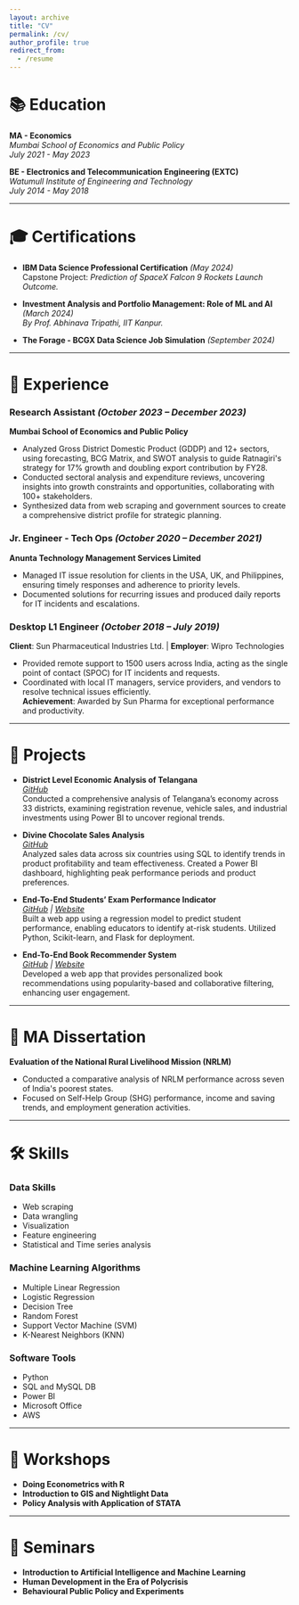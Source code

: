 ```yaml
---
layout: archive
title: "CV"
permalink: /cv/
author_profile: true
redirect_from:
  - /resume
---
```


# 📚 Education

**MA - Economics**  
*Mumbai School of Economics and Public Policy*  
*July 2021 - May 2023*  

**BE - Electronics and Telecommunication Engineering (EXTC)**  
*Watumull Institute of Engineering and Technology*  
*July 2014 - May 2018*  

---

# 🎓 Certifications

- **IBM Data Science Professional Certification** *(May 2024)*  
  Capstone Project: *Prediction of SpaceX Falcon 9 Rockets Launch Outcome.*

- **Investment Analysis and Portfolio Management: Role of ML and AI** *(March 2024)*  
  *By Prof. Abhinava Tripathi, IIT Kanpur.*

- **The Forage - BCGX Data Science Job Simulation** *(September 2024)*  

---

# 💼 Experience

### **Research Assistant** *(October 2023 – December 2023)*  
**Mumbai School of Economics and Public Policy**  
- Analyzed Gross District Domestic Product (GDDP) and 12+ sectors, using forecasting, BCG Matrix, and SWOT analysis to guide Ratnagiri's strategy for 17% growth and doubling export contribution by FY28.  
- Conducted sectoral analysis and expenditure reviews, uncovering insights into growth constraints and opportunities, collaborating with 100+ stakeholders.  
- Synthesized data from web scraping and government sources to create a comprehensive district profile for strategic planning.  

### **Jr. Engineer - Tech Ops** *(October 2020 – December 2021)*  
**Anunta Technology Management Services Limited**  
- Managed IT issue resolution for clients in the USA, UK, and Philippines, ensuring timely responses and adherence to priority levels.  
- Documented solutions for recurring issues and produced daily reports for IT incidents and escalations.  

### **Desktop L1 Engineer** *(October 2018 – July 2019)*  
**Client**: Sun Pharmaceutical Industries Ltd. | **Employer**: Wipro Technologies  
- Provided remote support to 1500 users across India, acting as the single point of contact (SPOC) for IT incidents and requests.  
- Coordinated with local IT managers, service providers, and vendors to resolve technical issues efficiently.  
**Achievement**: Awarded by Sun Pharma for exceptional performance and productivity.  

---

# 🚀 Projects  

- **District Level Economic Analysis of Telangana**  
  *[GitHub](#)*  
  Conducted a comprehensive analysis of Telangana’s economy across 33 districts, examining registration revenue, vehicle sales, and industrial investments using Power BI to uncover regional trends.

- **Divine Chocolate Sales Analysis**  
  *[GitHub](#)*  
  Analyzed sales data across six countries using SQL to identify trends in product profitability and team effectiveness. Created a Power BI dashboard, highlighting peak performance periods and product preferences.

- **End-To-End Students’ Exam Performance Indicator**  
  *[GitHub](#) | [Website](#)*  
  Built a web app using a regression model to predict student performance, enabling educators to identify at-risk students. Utilized Python, Scikit-learn, and Flask for deployment.

- **End-To-End Book Recommender System**  
  *[GitHub](#) | [Website](#)*  
  Developed a web app that provides personalized book recommendations using popularity-based and collaborative filtering, enhancing user engagement.

---

# 📄 MA Dissertation

**Evaluation of the National Rural Livelihood Mission (NRLM)**  
- Conducted a comparative analysis of NRLM performance across seven of India's poorest states.  
- Focused on Self-Help Group (SHG) performance, income and saving trends, and employment generation activities.

---

# 🛠 Skills

### **Data Skills**  
- Web scraping  
- Data wrangling  
- Visualization  
- Feature engineering  
- Statistical and Time series analysis  

### **Machine Learning Algorithms**  
- Multiple Linear Regression  
- Logistic Regression  
- Decision Tree  
- Random Forest  
- Support Vector Machine (SVM)  
- K-Nearest Neighbors (KNN)  

### **Software Tools**  
- Python  
- SQL and MySQL DB  
- Power BI  
- Microsoft Office  
- AWS  

---

# 🏫 Workshops  

- **Doing Econometrics with R**  
- **Introduction to GIS and Nightlight Data**  
- **Policy Analysis with Application of STATA**  

---

# 🎤 Seminars  

- **Introduction to Artificial Intelligence and Machine Learning**  
- **Human Development in the Era of Polycrisis**  
- **Behavioural Public Policy and Experiments**  



 
